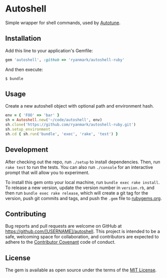 # Autoshell

Simple wrapper for shell commands, used by [Autotune](https://github.com/voxmedia/autotune).

## Installation

Add this line to your application's Gemfile:

```ruby
gem 'autoshell', :github => 'ryanmark/autoshell-ruby'
```

And then execute:

    $ bundle

## Usage

Create a new autoshell object with optional path and environment hash.

```ruby
env = { 'FOO' => 'bar' }
sh = Autoshell.new('~/code/autoshell', env)
sh.clone('https://github.com/ryanmark/autoshell-ruby.git')
sh.setup_environment
sh.cd { sh.run('bundle', 'exec', 'rake', 'test') }
```

## Development

After checking out the repo, run `./setup` to install dependencies. Then, run `rake test` to run the tests. You can also run `./console` for an interactive prompt that will allow you to experiment.

To install this gem onto your local machine, run `bundle exec rake install`. To release a new version, update the version number in `version.rb`, and then run `bundle exec rake release`, which will create a git tag for the version, push git commits and tags, and push the `.gem` file to [rubygems.org](https://rubygems.org).

## Contributing

Bug reports and pull requests are welcome on GitHub at https://github.com/[USERNAME]/autoshell. This project is intended to be a safe, welcoming space for collaboration, and contributors are expected to adhere to the [Contributor Covenant](contributor-covenant.org) code of conduct.


## License

The gem is available as open source under the terms of the [MIT License](http://opensource.org/licenses/MIT).

